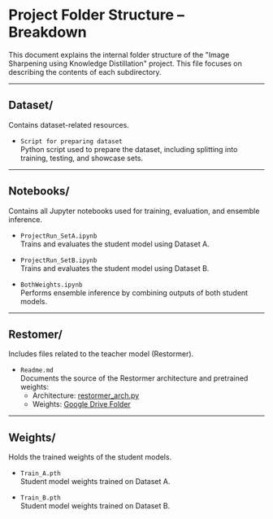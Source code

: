 # Project Folder Structure – Breakdown

This document explains the internal folder structure of the "Image Sharpening using Knowledge Distillation" project. 
This file focuses on describing the contents of each subdirectory.

---

## Dataset/

Contains dataset-related resources.

- `Script for preparing dataset`  
  Python script used to prepare the dataset, including splitting into training, testing, and showcase sets.

---

## Notebooks/

Contains all Jupyter notebooks used for training, evaluation, and ensemble inference.

- `ProjectRun_SetA.ipynb`  
  Trains and evaluates the student model using Dataset A.

- `ProjectRun_SetB.ipynb`  
  Trains and evaluates the student model using Dataset B.

- `BothWeights.ipynb`  
  Performs ensemble inference by combining outputs of both student models.

---

## Restomer/

Includes files related to the teacher model (Restormer).

- `Readme.md`  
  Documents the source of the Restormer architecture and pretrained weights:
  - Architecture: [restormer_arch.py](https://raw.githubusercontent.com/swz30/Restormer/main/basicsr/models/archs/restormer_arch.py)
  - Weights: [Google Drive Folder](https://drive.google.com/drive/folders/1bRBG8DG_72AGA6-eRePvChlT5ZO4cwJ4)

---

## Weights/

Holds the trained weights of the student models.

- `Train_A.pth`  
  Student model weights trained on Dataset A.

- `Train_B.pth`  
  Student model weights trained on Dataset B.

